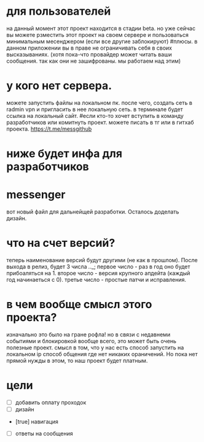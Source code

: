 # для пользователей

на данный момент этот проект находится в стадии beta. но уже сейчас вы можете рзместить этот проект на своем сервере и пользоваться минимальным месенджером (если все другие заблокируют)
#плюсы.
в данном приложении вы в праве не ограничивать себя в своих высказываниях. (хотя пока-что провайдер может читать ваши сообщения. так как они не зашифрованы. мы работаем над этим)
# у кого нет сервера.
можете запустить файлы на локальном пк. после чего, создать сеть в radmin vpn и пригласить в нее локальную сеть. в терминале будет ссылка на локальный сайт.
#если кто-то хочет вступить в команду разработчиков или комитнуть проект.
можете писать в тг или в гитхаб проекта. https://t.me/messgithub
# ниже будет инфа для разработчиков
# messenger
вот новый файл для дальнейщей разработки. Осталось доделать дизайн. 
# что на счет версий? 
теперь наименование версий будут другими (не как в прошлом). После выхода в релиз, будет 3 числа _._._; первое число - раз в год оно будет прибоаляться на 1. второе число - версия крупного апдейта (каждый год начинаеться с 0). третье число - простые патчи и исправления.
# в чем вообще смысл этого проекта?
изначально это было на гране рофла! но в связи с недавнеми событиями и блокировкой вообще всего, это может быть очень полезные проект. смысл в том, что у нас есть способ запустить на локальном ip способ общения где нет никаких ораничений. Но пока нет прямой нужды в этом, то наш проект будет платным. 
# цели
- [ ] добавить оплату проходок
- [ ] дизайн
- [true] навигация
- [ ] ответы на сообщения
